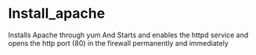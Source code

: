 # Install_apache
Installs Apache through  yum  And   Starts and enables the httpd service and opens the http port (80) in the firewall permanently and immediately
